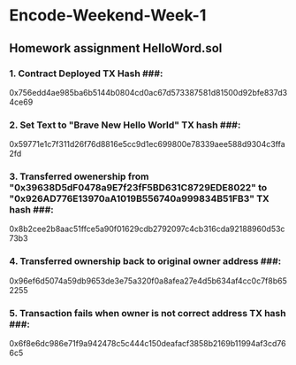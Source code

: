 # Encode-Weekend-Week-1

## Homework assignment HelloWord.sol ##

### 1. Contract Deployed TX Hash ###:
0x756edd4ae985ba6b5144b0804cd0ac67d573387581d81500d92bfe837d34ce69

### 2. Set Text to "Brave New Hello World" TX hash ###:
0x59771e1c7f311d26f76d8816e5cc9d1ec699800e78339aee588d9304c3ffa2fd

### 3. Transferred owenership from "0x39638D5dF0478a9E7f23fF5BD631C8729EDE8022" to "0x926AD776E13970aA1019B556740a999834B51FB3" TX hash ###:
0x8b2cee2b8aac51ffce5a90f01629cdb2792097c4cb316cda92188960d53c73b3

### 4. Transferred ownership back to original owner address ###:
0x96ef6d5074a59db9653de3e75a320f0a8afea27e4d5b634af4cc0c7f8b652255

### 5. Transaction fails when owner is not correct address TX hash ###:
0x6f8e6dc986e71f9a942478c5c444c150deafacf3858b2169b11994af3cd766c5